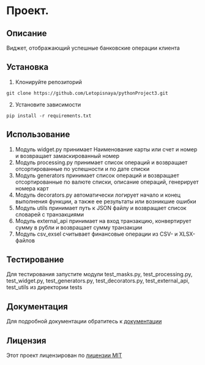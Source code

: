 # Проект.
## Описание
Виджет, отображающий успешные банковские операции клиента
## Установка
1. Клонируйте репозиторий
```
git clone https://github.com/Letopisnaya/pythonProject3.git
```

2. Установите зависимости 
```
pip install -r requirements.txt
```
## Использование
1. Модуль widget.py принимает Наименование карты или счет и номер и возвращает замаскированный номер
2. Модуль processing.py принимает список операций и возвращает отсортированные по успешности и по дате списки
3. Модуль generators принимает список операций и возвращает отсортированные по валюте списки, описание операций, 
генерирует номера карт
4. Модуль decorators.py автоматически логирует начало и конец выполнения функции, а также ее результаты или возникшие ошибки
5. Модуль utils принимает путь к JSON файлу и возвращает список словарей с транзакциями
6. Модуль external_api принимает на вход транзакцию, конвертирует сумму в рубли и возвращает сумму транзакции
7. Модуль csv_exsel считывает финансовые операции из CSV- и XLSX-файлов

## Тестирование
Для тестирования запустите модули  test_masks.py, test_processing.py, test_widget.py, test_generators.py,
test_decorators.py, test_external_api, test_utils из директории tests

## Документация
Для подробной документации обратитесь к [документации](docs/README.md)

## Лицензия
Этот проект лицензирован по [лицензии MIT](LICENSE)
